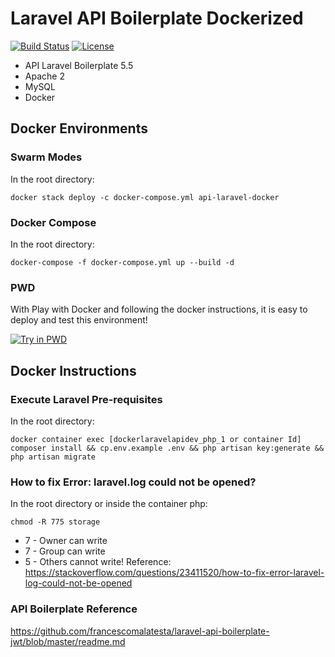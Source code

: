 # Laravel API Boilerplate Dockerized

[![Build Status](https://travis-ci.org/jfernancordova/docker-laravel-api-dev.svg?branch=master)](https://travis-ci.org/jfernancordova/docker-laravel-api-dev)
[![License](https://img.shields.io/badge/License-MIT-yellow.svg)](https://opensource.org/licenses/MIT)

* API Laravel Boilerplate 5.5
* Apache 2
* MySQL
* Docker
 
## Docker Environments

### Swarm Modes
In the root directory:
<pre><code>docker stack deploy -c docker-compose.yml api-laravel-docker</code></pre>

### Docker Compose
In the root directory:
<pre><code>docker-compose -f docker-compose.yml up --build -d</code></pre>

### PWD 
With Play with Docker and following the docker instructions, it is easy to deploy and test this environment!

[![Try in PWD](https://cdn.rawgit.com/play-with-docker/stacks/cff22438/assets/images/button.png)](http://play-with-docker.com?stack=https://raw.githubusercontent.com/jfernancordova/docker-laravel-api-dev/master/docker-compose-pwd.yml)

## Docker Instructions

### Execute Laravel Pre-requisites
In the root directory:
<pre><code>docker container exec [dockerlaravelapidev_php_1 or container Id] composer install && cp.env.example .env && php artisan key:generate && php artisan migrate</code></pre>

### How to fix Error: laravel.log could not be opened?
In the root directory or inside the container php:
<pre><code>chmod -R 775 storage </code></pre>
* 7 - Owner can write
* 7 - Group can write
* 5 - Others cannot write!
Reference:
https://stackoverflow.com/questions/23411520/how-to-fix-error-laravel-log-could-not-be-opened

### API Boilerplate Reference
https://github.com/francescomalatesta/laravel-api-boilerplate-jwt/blob/master/readme.md
